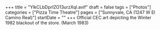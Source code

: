 +++
title = "YlkCLbDprIZO13urzXql.avif"
draft = false
tags = ["Photos"]
categories = ["Pizza Time Theatre"]
pages = ["Sunnyvale, CA (1247 W El Camino Real)"]
startDate = ""
+++
Official CEC art depicting the Winter 1982 blackout of the store. (March 1983)
